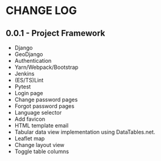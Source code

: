 # CHANGE LOG

## 0.0.1 - Project Framework

- Django
- GeoDjango
- Authentication
- Yarn/Webpack/Bootstrap
- Jenkins
- (ES/TS)Lint
- Pytest
- Login page
- Change password pages
- Forgot password pages
- Language selector
- Add favicon
- HTML template email
- Tabular data view implementation using DataTables.net.
- Leaflet map
- Change layout view
- Toggle table columns
